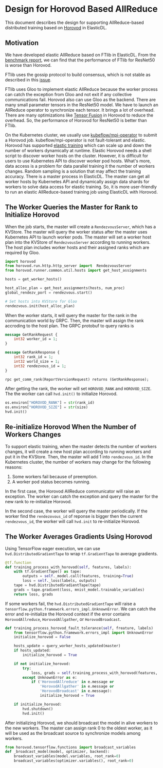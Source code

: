 # Design for Horovod Based AllReduce

This document describes the design for supporting AllReduce-based distributed
training based on [Horovod](https://github.com/horovod/horovod) in ElasticDL.

## Motivation

We have developed elastic AllReduce based on FTlib in ElasticDL.
From the [benchmark report](../benchmark/ftlib_benchmark.md), we can
find that the performance of FTlib for ResNet50 is worse than Horovod.

FTlib uses the gossip protocol to build consensus, which is not stable
as described in this [issue](https://github.com/sql-machine-learning/elasticdl/issues/2192#issuecomment-664096185).

FTlib uses Gloo to implement elastic AllReduce because the worker process
can catch the exception from Gloo and not exit if any collective communications
fail. Horovod also can use Gloo as the backend.
There are many small parameter tensors in the ResNet50 model. We have to
launch an AllReduce operator to synchronize each tensor. It brings a lot
of overhead. There are many optimizations like [Tensor Fusion](https://horovod.readthedocs.io/en/latest/tensor-fusion_include.html)
in Horovod to reduce the overhead. So, the performance of Horovod for ResNet50
is better than FTlib.

On the Kubernetes cluster, we usually use [kubeflow/mpi-operator](https://github.com/kubeflow/mpi-operator)
to submit a Horovod job. kubeflow/mpi-operator is not fault-tolerant and
elastic. Horovod has supported [elastic training](https://horovod.readthedocs.io/en/latest/elastic_include.html)
which can scale up and down the number of workers dynamically at runtime.
Elastic Horovod needs a shell script to discover worker hosts on the cluster.
However, it is difficult for users to use Kubernetes API to discover
worker pod hosts. What's more, data access is a problem for data parallel
training it the number of workers changes. Random sampling is a solution
that may affect the training accuracy. There is a master process in ElasticDL.
The master can get all worker hosts by Kubernetes API and dynamically
assign data shards for workers to solve data access for elastic training.
So, it is more user-friendly to run an elastic AllReduce-based training
job using ElasticDL with Horovod.

## The Worker Queries the Master for Rank to Initialize Horovod

When the job starts, the master will create a `RendezvousServer`,
which has a KVStore. The master will query the worker status after
the master uses Kubernetes API to launch worker pods. The master
will set a worker host plan into the KVStore of `RendezvousServer`
according to running workers. The host plan includes worker hosts
and their assigned ranks which are required by Gloo.

```python
import horovod
from horovod.run.http.http_server import  RendezvousServer
from horovod.runner.common.util.hosts import get_host_assignments

hosts = get_worker_hosts()

host_alloc_plan = get_host_assignments(hosts, num_proc)
global_rendezv_port = rendezvous.start()

# Set hosts into KVStore for Gloo
rendezvous.init(host_alloc_plan)
```

When the worker starts, it will query the master for the rank in the
communication world by GRPC. Then, the master will assign the rank
accroding to the host plan. The GRPC protobuf to query ranks is

```proto
message GetRankRequest {
    int32 worker_id = 1;
}

message GetRankResponse {
    int32 rank_id = 1;
    int32 world_size = 1;
    int32 rendezvous_id = 1;
}

rpc get_comm_rank(ReportVersionRequest) returns (GetRankResponse);
```

After getting the rank, the worker will set `HOROVOD_RANK` and
`HOROVOD_SIZE`. The the worker can call `hvd.init()` to initialize Horovod.

```python
os.environ["HOROVOD_RANK"] = str(rank_id)
os.environ["HOROVOD_SIZE"] = str(size)
hvd.init()
```

## Re-initialize Horovod When the Number of Workers Changes

To support elastic training, when the master detects
the number of workers changes, it will create a new host plan according
to running workers and put it in the KVStore. Then, the master will
add 1 into `rendezvous_id`. In the Kubernetes cluster,
the number of workers may change for the following reasons:

1. Some workers fail because of preemption.
1. A worker pod status becomes running.

In the first case, the Horovod AllReduce communicator will raise an exception.
The worker can catch the exception and query the master for the new rank
to re-initialize Horovod.

In the second case, the worker will query the master periodically. If the
worker find the `rendezovous_id` of reponse is bigger then the current
`rendezvous_id`, the worker will call `hvd.init` to re-initialize Horovod.

## The Worker Averages Gradients Using Horovod

Using TensorFlow eager execution, we can use `hvd.DistributedGradientTape`
to wrap `tf.GradientTape` to average gradients.

```python
@tf.function
def training_process_with_horovod(self, features, labels):
    with tf.GradientTape() as tape:
        outputs = self._model.call(features, training=True)
        loss = self._loss(labels, outputs)
    tape = hvd.DistributedGradientTape(tape)
    grads = tape.gradient(loss, mnist_model.trainable_variables)
    return loss, grads
```

If some workers fail, the `hvd.DistributedGradientTape` will raise
a `tensorflow.python.framework.errors_impl.UnknownError`. We can catch
the error and re-initialize the Horovod context if the error contains
`HorovodAllreduce`, `HorovodAllgather`, or `HorovodBroadcast`.

```python
def training_process_horovod_fault_tolerance(self, freature, labels)
    from tensorflow.python.framework.errors_impl import UnknownError
    initialize_horovod = False

    hosts_update = query_worker_hosts_updated(master)
    if hosts_updated:
        initialize_horovod = True

    if not initialize_horovod:
        try:
            loss, grads = self.training_process_with_horovod(features, labels)
        except UnknownError as e:
            if ('HorovodAllreduce' in e.message or
                'HorovodAllgather' in e.message or
                'HorovodBroadcast' in e.message):
                initialize_horovod = True

    if initialize_horovod:
        hvd.shutdown()
        hvd.init()
```

After initializing Horovod, we should broadcast the model in alive workers to
the new workers. The master can assign rank 0 to the oldest worker, as it will
be used as the broadcast source to synchronize models among workers.

```python
from horovod.tensorflow.functions import broadcast_variables
def _broadcast_model(model, optimizer, backend):
    broadcast_variables(model.variables, root_rank=0)
    broadcast_variables(optimizer.variables(), root_rank=0)
```
